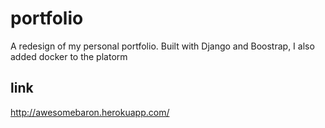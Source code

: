 # portfolio

A redesign of my personal portfolio. Built with Django and Boostrap, I also added docker to the platorm

## link

http://awesomebaron.herokuapp.com/
